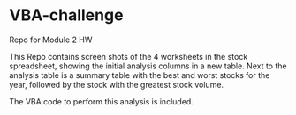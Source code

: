 # VBA-challenge
Repo for Module 2 HW

This Repo contains screen shots of the 4 worksheets in the stock spreadsheet, 
showing the initial analysis columns in a new table.
Next to the analysis table is a summary table with the best and worst stocks for the year,
followed by the stock with the greatest stock volume.

The VBA code to perform this analysis is included.
